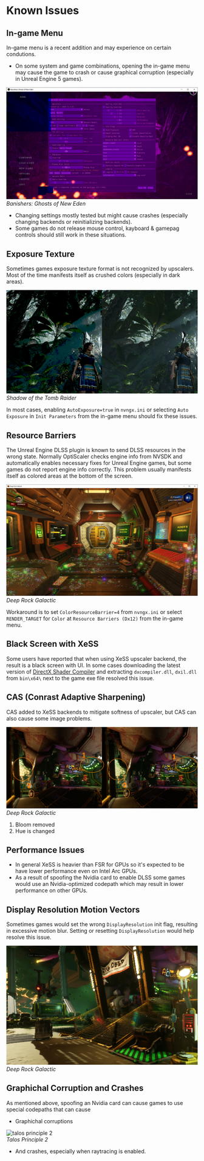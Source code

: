 # Known Issues

## In-game Menu
In-game menu is a recent addition and may experience on certain condutions.

* On some system and game combinations, opening the in-game menu may cause the game to crash or cause graphical corruption (especially in Unreal Engine 5 games).

![Banishers](/images/banishers.png)<br>*Banishers: Ghosts of New Eden*

* Changing settings mostly tested but might cause crashes (especially changing backends or reinitializing backends).
* Some games do not release mouse control, kayboard & gamepag controls should still work in these situations.

## Exposure Texture
Sometimes games exposure texture format is not recognized by upscalers. Most of the time manifests itself as crushed colors (especially in dark areas). 

![exposure](/images/exposure.png)<br>*Shadow of the Tomb Raider*

In most cases, enabling `AutoExposure=true` in `nvngx.ini` or selecting `Auto Exposure` in `Init Parameters` from the in-game menu should fix these issues.

## Resource Barriers
The Unreal Engine DLSS plugin is known to send DLSS resources in the wrong state. Normally OptiScaler checks engine info from NVSDK and automatically enables necessary fixes for Unreal Engine games, but some games do not report engine info correctly. This problem usually manifests itself as colored areas at the bottom of the screen.

![christmas lights](/images/christmas.png)<br>*Deep Rock Galactic*

Workaround is to set `ColorResourceBarrier=4` from `nvngx.ini` or select `RENDER_TARGET` for `Color` at `Resource Barriers (Dx12)` from the in-game menu.

## Black Screen with XeSS
Some users have reported that when using XeSS upscaler backend, the result is a black screen with UI. In some cases downloading the latest version of [DirectX Shader Compiler](https://github.com/microsoft/DirectXShaderCompiler/releases) and extracting `dxcompiler.dll`, `dxil.dll` from `bin\x64\` next to the game exe file resolved this issue.

## CAS (Conrast Adaptive Sharpening)
CAS added to XeSS backends to mitigate softness of upscaler, but CAS can also cause some image problems.

![cas](/images/cas.png)<br>*Deep Rock Galactic*

1. Bloom removed
2. Hue is changed

## Performance Issues
* In general XeSS is heavier than FSR for GPUs so it's expected to be have lower performance even on Intel Arc GPUs.
* As a result of spoofing the Nvidia card to enable DLSS some games would use an Nvidia-optimized codepath which may result in lower performance on other GPUs.

## Display Resolution Motion Vectors
Sometimes games would set the wrong `DisplayResolution` init flag, resulting in excessive motion blur. Setting or resetting `DisplayResolution` would help resolve this issue.

![mv wrong](/images/mv_wrong.png)<br>*Deep Rock Galactic*

## Graphichal Corruption and Crashes
As mentioned above, spoofing an Nvidia card can cause games to use special codepaths that can cause

* Graphichal corruptions
  
![talos principle 2](/images/talos.png)<br>*Talos Principle 2*

* And crashes, especially when raytracing is enabled.


